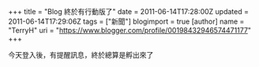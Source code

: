 +++
title = "Blog 終於有行動版了"
date = 2011-06-14T17:28:00Z
updated = 2011-06-14T17:29:06Z
tags = ["新聞"]
blogimport = true 
[author]
	name = "TerryH"
	uri = "https://www.blogger.com/profile/00198432946574471177"
+++

今天登入後，有提醒訊息，終於總算是孵出來了
